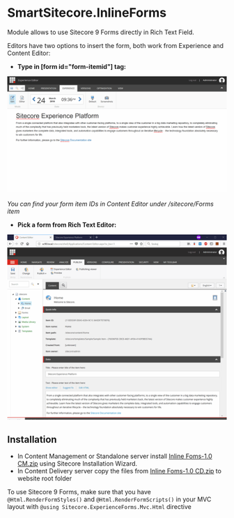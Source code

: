 # SmartSitecore.InlineForms

Module allows to use Sitecore 9 Forms directly in Rich Text Field.

Editors have two options to insert the form, both work from Experience and Content Editor:

* **Type in [form id="form-itemid"] tag:**

![Sitecore Inline Forms Experience Editor](documentation/Sitecore-Inline-Forms-Experience-Editor.gif)

*You can find your form item IDs in Content Editor under /sitecore/Forms item*

* **Pick a form from Rich Text Editor:**

![Sitecore Inline Forms Rich Text Editor](documentation/Sitecore-Inline-Forms-Rich-Text-Editor.gif)

## Installation

* In Content Management or Standalone server install [Inline Foms-1.0 CM.zip](sc.package) using Sitecore Installation Wizard.
* In Content Delivery server copy the files from [Inline Foms-1.0 CD.zip](sc.package) to website root folder

To use Sitecore 9 Forms, make sure that you have `@Html.RenderFormStyles()` and `@Html.RenderFormScripts()` in your MVC layout with `@using Sitecore.ExperienceForms.Mvc.Html` directive

